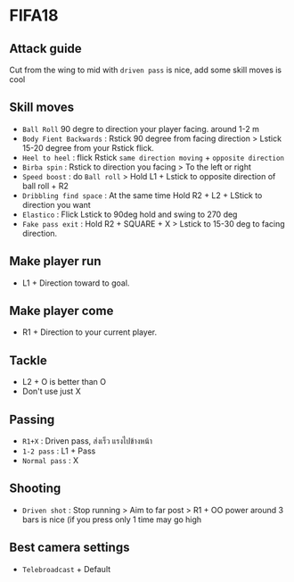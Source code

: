 # FIFA18

## Attack guide
Cut from the wing to mid with `driven pass` is nice, add some skill moves is cool

## Skill moves
- `Ball Roll` 90 degre to direction your player facing. around 1-2 m
- `Body Fient Backwards` : Rstick 90 degree from facing direction > Lstick 15-20 degree from your Rstick flick.
- `Heel to heel` : flick Rstick `same direction moving` + `opposite direction`
- `Birba spin` : Rstick to direction you facing > To the left or right
- `Speed boost` : do `Ball roll` > Hold L1 + Lstick to opposite direction of ball roll + R2
- `Dribbling find space` : At the same time Hold R2 + L2 + LStick to direction you want
- `Elastico` : Flick Lstick to 90deg hold and swing to 270 deg
- `Fake pass exit` : Hold R2 + SQUARE + X > Lstick to 15-30 deg to facing direction.
## Make player run
- L1 + Direction toward to goal.

## Make player come
- R1 + Direction to your current player.

## Tackle
- L2 + O is better than O
- Don't use just X

## Passing
- `R1+X` : Driven pass, ส่งเร็ว แรงไปข้างหน้า
- `1-2 pass` : L1 + Pass
- `Normal pass` : X

## Shooting
- `Driven shot` : Stop running > Aim to far post > R1 + OO power around 3 bars is nice (if you press only 1 time may go high

## Best camera settings
- `Telebroadcast` + Default
